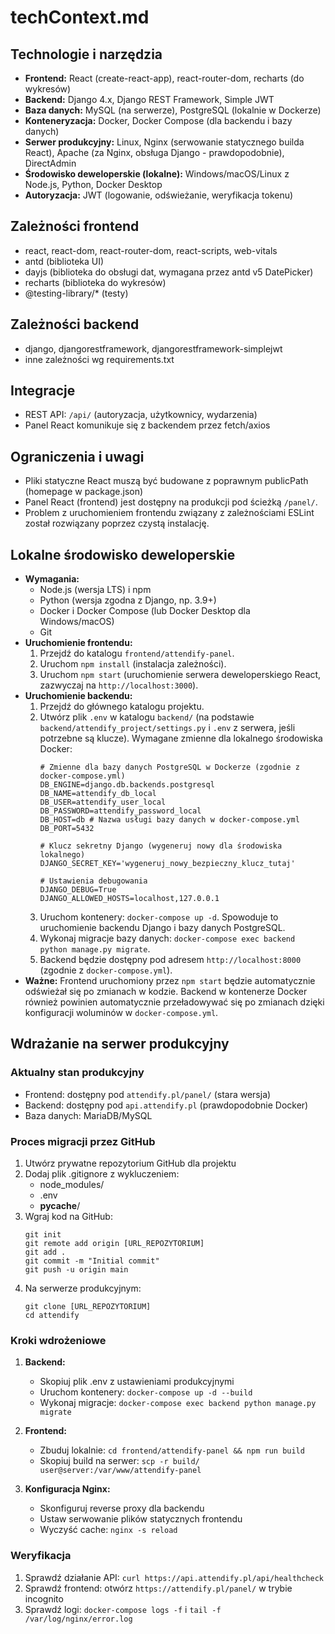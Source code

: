 # techContext.md

## Technologie i narzędzia
- **Frontend:** React (create-react-app), react-router-dom, recharts (do wykresów)
- **Backend:** Django 4.x, Django REST Framework, Simple JWT
- **Baza danych:** MySQL (na serwerze), PostgreSQL (lokalnie w Dockerze)
- **Konteneryzacja:** Docker, Docker Compose (dla backendu i bazy danych)
- **Serwer produkcyjny:** Linux, Nginx (serwowanie statycznego builda React), Apache (za Nginx, obsługa Django - prawdopodobnie), DirectAdmin
- **Środowisko deweloperskie (lokalne):** Windows/macOS/Linux z Node.js, Python, Docker Desktop
- **Autoryzacja:** JWT (logowanie, odświeżanie, weryfikacja tokenu)

## Zależności frontend
- react, react-dom, react-router-dom, react-scripts, web-vitals
- antd (biblioteka UI)
- dayjs (biblioteka do obsługi dat, wymagana przez antd v5 DatePicker)
- recharts (biblioteka do wykresów)
- @testing-library/* (testy)

## Zależności backend
- django, djangorestframework, djangorestframework-simplejwt
- inne zależności wg requirements.txt

## Integracje
- REST API: `/api/` (autoryzacja, użytkownicy, wydarzenia)
- Panel React komunikuje się z backendem przez fetch/axios

## Ograniczenia i uwagi
- Pliki statyczne React muszą być budowane z poprawnym publicPath (homepage w package.json)
- Panel React (frontend) jest dostępny na produkcji pod ścieżką `/panel/`.
- Problem z uruchomieniem frontendu związany z zależnościami ESLint został rozwiązany poprzez czystą instalację.

## Lokalne środowisko deweloperskie
- **Wymagania:**
    - Node.js (wersja LTS) i npm
    - Python (wersja zgodna z Django, np. 3.9+)
    - Docker i Docker Compose (lub Docker Desktop dla Windows/macOS)
    - Git
- **Uruchomienie frontendu:**
    1. Przejdź do katalogu `frontend/attendify-panel`.
    2. Uruchom `npm install` (instalacja zależności).
    3. Uruchom `npm start` (uruchomienie serwera deweloperskiego React, zazwyczaj na `http://localhost:3000`).
- **Uruchomienie backendu:**
    1. Przejdź do głównego katalogu projektu.
    2. Utwórz plik `.env` w katalogu `backend/` (na podstawie `backend/attendify_project/settings.py` i `.env` z serwera, jeśli potrzebne są klucze). Wymagane zmienne dla lokalnego środowiska Docker:
        ```dotenv
        # Zmienne dla bazy danych PostgreSQL w Dockerze (zgodnie z docker-compose.yml)
        DB_ENGINE=django.db.backends.postgresql
        DB_NAME=attendify_db_local
        DB_USER=attendify_user_local
        DB_PASSWORD=attendify_password_local
        DB_HOST=db # Nazwa usługi bazy danych w docker-compose.yml
        DB_PORT=5432

        # Klucz sekretny Django (wygeneruj nowy dla środowiska lokalnego)
        DJANGO_SECRET_KEY='wygeneruj_nowy_bezpieczny_klucz_tutaj'

        # Ustawienia debugowania
        DJANGO_DEBUG=True
        DJANGO_ALLOWED_HOSTS=localhost,127.0.0.1
        ```
    3. Uruchom kontenery: `docker-compose up -d`. Spowoduje to uruchomienie backendu Django i bazy danych PostgreSQL.
    4. Wykonaj migracje bazy danych: `docker-compose exec backend python manage.py migrate`.
    5. Backend będzie dostępny pod adresem `http://localhost:8000` (zgodnie z `docker-compose.yml`).
- **Ważne:** Frontend uruchomiony przez `npm start` będzie automatycznie odświeżał się po zmianach w kodzie. Backend w kontenerze Docker również powinien automatycznie przeładowywać się po zmianach dzięki konfiguracji woluminów w `docker-compose.yml`.

## Wdrażanie na serwer produkcyjny

### Aktualny stan produkcyjny
- Frontend: dostępny pod `attendify.pl/panel/` (stara wersja)
- Backend: dostępny pod `api.attendify.pl` (prawdopodobnie Docker)
- Baza danych: MariaDB/MySQL

### Proces migracji przez GitHub
1. Utwórz prywatne repozytorium GitHub dla projektu
2. Dodaj plik .gitignore z wykluczeniem:
   - node_modules/
   - .env
   - __pycache__/
3. Wgraj kod na GitHub:
   ```
   git init
   git remote add origin [URL_REPOZYTORIUM]
   git add .
   git commit -m "Initial commit"
   git push -u origin main
   ```
4. Na serwerze produkcyjnym:
   ```
   git clone [URL_REPOZYTORIUM]
   cd attendify
   ```

### Kroki wdrożeniowe
1. **Backend:**
   - Skopiuj plik .env z ustawieniami produkcyjnymi
   - Uruchom kontenery: `docker-compose up -d --build`
   - Wykonaj migracje: `docker-compose exec backend python manage.py migrate`

2. **Frontend:**
   - Zbuduj lokalnie: `cd frontend/attendify-panel && npm run build`
   - Skopiuj build na serwer: `scp -r build/ user@server:/var/www/attendify-panel`

3. **Konfiguracja Nginx:**
   - Skonfiguruj reverse proxy dla backendu
   - Ustaw serwowanie plików statycznych frontendu
   - Wyczyść cache: `nginx -s reload`

### Weryfikacja
1. Sprawdź działanie API: `curl https://api.attendify.pl/api/healthcheck`
2. Sprawdź frontend: otwórz `https://attendify.pl/panel/` w trybie incognito
3. Sprawdź logi: `docker-compose logs -f` i `tail -f /var/log/nginx/error.log`
